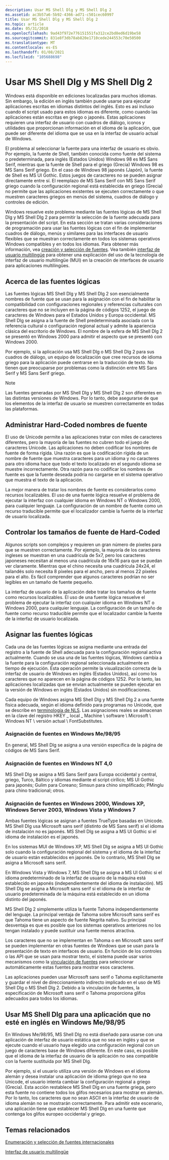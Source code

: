 ```yaml
---
description: Usar MS Shell Dlg y MS Shell Dlg 2
ms.assetid: ac3b57a6-5b92-4366-ad71-c501cec60997
title: Usar MS Shell Dlg y MS Shell Dlg 2
ms.topic: article
ms.date: 05/31/2018
ms.openlocfilehash: 9ad43f972e776151551fa312ce2bd8ed6d19be58
ms.sourcegitcommit: 831e8f3db78ab820e1710cede244553c70e50500
ms.translationtype: MT
ms.contentlocale: es-ES
ms.lasthandoff: 01/08/2021
ms.locfileid: "105688698"
---
```

# <a name="using-ms-shell-dlg-and-ms-shell-dlg-2"></a>Usar MS Shell Dlg y MS Shell Dlg 2

Windows está disponible en ediciones localizadas para muchos idiomas. Sin embargo, la edición en inglés también puede usarse para ejecutar aplicaciones escritas en idiomas distintos del inglés. Esto es así incluso cuando el script usado para estos idiomas es diferente, como cuando las aplicaciones están escritas en griego o japonés. Estas aplicaciones requieren una interfaz de usuario con cuadros de diálogo, iconos y utilidades que proporcionan información en el idioma de la aplicación, que puede ser diferente del idioma que se usa en la interfaz de usuario actual de Windows.

El problema al seleccionar la fuente para una interfaz de usuario es obvio. Por ejemplo, la fuente de Shell, también conocida como fuente del sistema o predeterminada, para inglés (Estados Unidos) Windows 98 es MS Sans Serif, mientras que la fuente de Shell para el griego (Grecia) Windows 98 es MS Sans Serif griego. En el caso de Windows 98 japonés (Japón), la fuente de Shell es MS UI Gothic. Estos juegos de caracteres no se pueden asignar directamente entre sí. El reemplazo de MS Sans Serif con MS Sans Serif griego cuando la configuración regional está establecida en griego (Grecia) no permite que las aplicaciones existentes se ejecuten correctamente o que muestren caracteres griegos en menús del sistema, cuadros de diálogo y controles de edición.

Windows resuelve este problema mediante las fuentes lógicas de MS Shell Dlg y MS Shell Dlg 2 para permitir la selección de la fuente adecuada para la presentación del script. En esta sección se tratan varias consideraciones de programación para usar las fuentes lógicas con el fin de implementar cuadros de diálogo, menús y similares para las interfaces de usuario flexibles que se muestran correctamente en todos los sistemas operativos Windows compatibles y en todos los idiomas. Para obtener más información, vea [creación y selección de fuentes](../gdi/font-creation-and-selection.md). Vea también [interfaz de usuario multilingüe](multilingual-user-interface.md) para obtener una explicación del uso de la tecnología de interfaz de usuario multilingüe (MUI) en la creación de interfaces de usuario para aplicaciones multilingües.

## <a name="about-the-logical-fonts"></a>Acerca de las fuentes lógicas

Las fuentes lógicas MS Shell Dlg y MS Shell Dlg 2 son esencialmente nombres de fuente que se usan para la asignación con el fin de habilitar la compatibilidad con configuraciones regionales y referencias culturales con caracteres que no se incluyen en la página de códigos 1252, el juego de caracteres de Windows para el Estados Unidos y Europa occidental. MS Shell Dlg se asigna a la fuente de Shell predeterminada asociada con la referencia cultural o configuración regional actual y admite la apariencia clásica del escritorio de Windows. El nombre de la esfera de MS Shell Dlg 2 se presentó en Windows 2000 para admitir el aspecto que se presentó con Windows 2000.

Por ejemplo, si la aplicación usa MS Shell Dlg o MS Shell Dlg 2 para sus cuadros de diálogo, un equipo de localización que cree recursos de idioma griego para la aplicación puede centrarse en la traducción de texto. No tienen que preocuparse por problemas como la distinción entre MS Sans Serif y MS Sans Serif griego.

> [!Note]  
> Las fuentes generadas por MS Shell Dlg y MS Shell Dlg 2 son diferentes en las distintas versiones de Windows. Por lo tanto, debe asegurarse de que los elementos de la interfaz de usuario se muestren correctamente en todas las plataformas.

 

## <a name="handle-hard-coded-font-names"></a>Administrar Hard-Coded nombres de fuente

El uso de Unicode permite a las aplicaciones tratar con miles de caracteres diferentes, pero la mayoría de las fuentes no cubren todo el juego de caracteres Unicode. Las aplicaciones no deben codificar los nombres de fuente de forma rígida. Una razón es que la codificación rígida de un nombre de fuente que muestra caracteres para un idioma y no caracteres para otro idioma hace que todo el texto localizado en el segundo idioma se muestre incorrectamente. Otra razón para no codificar los nombres de fuente es que la fuente deseada podría no cargarse en el sistema operativo que muestra el texto de la aplicación.

La mejor manera de tratar los nombres de fuente es considerarlos como recursos localizables. El uso de una fuente lógica resuelve el problema de ejecutar la interfaz con cualquier idioma en Windows NT o Windows 2000, para cualquier lenguaje. La configuración de un nombre de fuente como un recurso traducible permite que el localizador cambie la fuente de la interfaz de usuario localizada.

## <a name="handle-hard-coded-font-sizes"></a>Controlar los tamaños de fuente de Hard-Coded

Algunos scripts son complejos y requieren un gran número de píxeles para que se muestren correctamente. Por ejemplo, la mayoría de los caracteres ingleses se muestran en una cuadrícula de 5x7, pero los caracteres japoneses necesitan al menos una cuadrícula de 16x16 para que se puedan ver claramente. Mientras que el chino necesita una cuadrícula 24x24, el tailandés solo necesita 8 píxeles para el ancho, pero al menos 22 píxeles para el alto. Es fácil comprender que algunos caracteres podrían no ser legibles en un tamaño de fuente pequeño.

La interfaz de usuario de la aplicación debe tratar los tamaños de fuente como recursos localizables. El uso de una fuente lógica resuelve el problema de ejecutar la interfaz con cualquier idioma en Windows NT o Windows 2000, para cualquier lenguaje. La configuración de un tamaño de fuente como recurso traducible permite que el localizador cambie la fuente de la interfaz de usuario localizada.

## <a name="map-the-logical-fonts"></a>Asignar las fuentes lógicas

Cada una de las fuentes lógicas se asigna mediante una entrada del registro a la fuente de Shell adecuada para la configuración regional activa actualmente. Cuando se usa una de las fuentes lógicas, Windows cambia a la fuente para la configuración regional seleccionada actualmente en tiempo de ejecución. Esta operación permite la visualización correcta de la interfaz de usuario de Windows en inglés (Estados Unidos), así como los caracteres que no aparecen en la página de códigos 1252. Por lo tanto, las aplicaciones localizadas que se envían actualmente se pueden ejecutar en la versión de Windows en inglés (Estados Unidos) sin modificaciones.

Cada equipo de Windows asigna MS Shell Dlg y MS Shell Dlg 2 a una fuente física adecuada, según el idioma definido para programas no Unicode, que se describe en [terminología de NLS](nls-terminology.md). Las asignaciones reales se almacenan en la clave del registro HKEY \_ local \_ Machine \\ software \\ Microsoft \\ Windows NT \\ versión actual \\ FontSubstitutes.

### <a name="font-mapping-on-windows-me9895"></a>Asignación de fuentes en Windows Me/98/95

En general, MS Shell Dlg se asigna a una versión específica de la página de códigos de MS Sans Serif.

### <a name="font-mapping-on-windows-nt-40"></a>Asignación de fuentes en Windows NT 4,0

MS Shell Dlg se asigna a MS Sans Serif para Europa occidental y central, griego, Turco, Báltico y idiomas mediante el script cirílico; MS UI Gothic para japonés; Gulim para Coreano; Simsun para chino simplificado; PMinglu para chino tradicional; otros.

### <a name="font-mapping-on-windows-2000-windows-xp-windows-server-2003-windows-vista-and-windows-7"></a>Asignación de fuentes en Windows 2000, Windows XP, Windows Server 2003, Windows Vista y Windows 7

Ambas fuentes lógicas se asignan a fuentes TrueType basadas en Unicode. MS Shell Dlg usa Microsoft sans serif (distinto de MS Sans serif) si el idioma de instalación no es japonés. MS Shell Dlg se asigna a MS UI Gothic si el idioma de instalación es el japonés.

En los sistemas MUI de Windows XP, MS Shell Dlg se asigna a MS UI Gothic solo cuando la configuración regional del sistema y el idioma de la interfaz de usuario están establecidos en japonés. De lo contrario, MS Shell Dlg se asigna a Microsoft sans serif.

En Windows Vista y Windows 7, MS Shell Dlg se asigna a MS UI Gothic si el idioma predeterminado de la interfaz de usuario de la máquina está establecido en japonés (independientemente del idioma de instalación). MS Shell Dlg se asigna a Microsoft sans serif si el idioma de la interfaz de usuario predeterminada de la máquina está establecido en un idioma distinto del japonés.

MS Shell Dlg 2 simplemente utiliza la fuente Tahoma independientemente del lenguaje. La principal ventaja de Tahoma sobre Microsoft sans serif es que Tahoma tiene un aspecto de fuente Negrita nativo. Su principal desventaja es que es posible que los sistemas operativos anteriores no los tengan instalado y puede sustituir una fuente menos atractiva.

Los caracteres que no se implementan en Tahoma o en Microsoft sans serif se pueden implementar en otras fuentes de Windows que se usan para la presentación de texto en interfaces de usuario. En función de los controles o las API que se usan para mostrar texto, el sistema puede usar varios mecanismos como la [vinculación de fuentes](https://msdn.microsoft.com/globalization/mt662331) para seleccionar automáticamente estas fuentes para mostrar esos caracteres.

Las aplicaciones pueden usar Microsoft sans serif o Tahoma explícitamente y guardar el nivel de direccionamiento indirecto implicado en el uso de MS Shell Dlg o MS Shell Dlg 2. Debido a la vinculación de fuentes, la especificación de Microsoft sans serif o Tahoma proporciona glifos adecuados para todos los idiomas.

## <a name="use-ms-shell-dlg-for-a-non-english-application-on-windows-me9895"></a>Usar MS Shell Dlg para una aplicación que no esté en inglés en Windows Me/98/95

En Windows Me/98/95, MS Shell Dlg no está diseñado para usarse con una aplicación de interfaz de usuario estática que no sea en inglés y que se ejecute cuando el usuario haya elegido una configuración regional con un juego de caracteres base de Windows diferente. En este caso, es posible que el idioma de la interfaz de usuario de la aplicación no sea compatible con la fuente sustituida por MS Shell Dlg.

Por ejemplo, si el usuario utiliza una versión de Windows en el idioma alemán y desea instalar una aplicación de idioma griego que no sea Unicode, el usuario intenta cambiar la configuración regional a griego (Grecia). Esta acción restablece MS Shell Dlg en una fuente griega, pero esta fuente no contiene todos los glifos necesarios para mostrar en alemán. Por lo tanto, los caracteres que no sean ASCII en la interfaz de usuario de idioma alemán no se mostrarán correctamente. Para admitir este escenario, una aplicación tiene que establecer MS Shell Dlg en una fuente que contenga los glifos europeo occidental y griego.

## <a name="related-topics"></a>Temas relacionados

<dl> <dt>

[Enumeración y selección de fuentes internacionales](using-international-fonts-and-text.md)
</dt> <dt>

[Interfaz de usuario multilingüe](multilingual-user-interface.md)
</dt> </dl>

 

 
